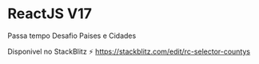 # ReactJS V17
Passa tempo 
Desafio Paises e Cidades

Disponivel no StackBlitz ⚡️ https://stackblitz.com/edit/rc-selector-countys
